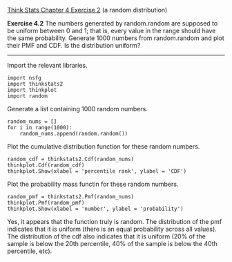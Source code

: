 [Think Stats Chapter 4 Exercise 2](http://greenteapress.com/thinkstats2/html/thinkstats2005.html#toc41) (a random distribution)

**Exercise 4.2** 
The numbers generated by random.random are supposed to be uniform between 0 and 1; that is, every value in the range should have the same probability.
Generate 1000 numbers from random.random and plot their PMF and CDF. Is the distribution uniform?

*******

Import the relevant libraries.

    import nsfg
    import thinkstats2
    import thinkplot
    import random

Generate a list containing 1000 random numbers.

    random_nums = []
    for i in range(1000):
        random_nums.append(random.random())

Plot the cumulative distribution function for these random numbers.
    
    random_cdf = thinkstats2.Cdf(random_nums)
    thinkplot.Cdf(random_cdf)
    thinkplot.Show(xlabel = 'percentile rank', ylabel = 'CDF')

Plot the probability mass functin for these random numbers.

    random_pmf = thinkstats2.Pmf(random_nums)
    thinkplot.Pmf(random_pmf)
    thinkplot.Show(xlabel = 'number', ylabel = 'probability')

Yes, it appears that the function truly is random. The distribution of the pmf indicates that it is uniform (there is an equal probability across all values). The distribution of the cdf also indicates that it is uniform (20% of the sample is below the 20th percentile, 40% of the sample is below the 40th percentile, etc). 